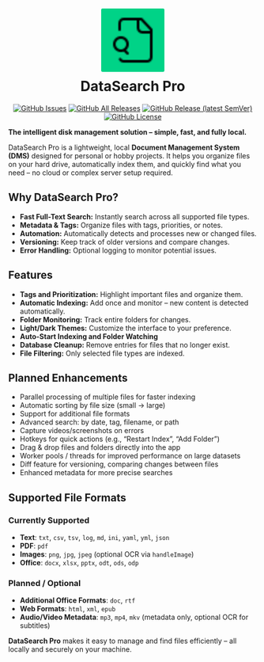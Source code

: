 <h1 align="center">
  <img
    src="./static/favicon.svg"
    width="128"
    alt="DataSearch-Pro Logo"
    style="padding: 5px; border-radius: 8px"
  />
  <br />DataSearch Pro
</h1>

<div align="center">

[![GitHub Issues](https://img.shields.io/github/issues/BlackTiger007/DataSearch-Pro?style=flat-square)](https://github.com/BlackTiger007/DataSearch-Pro/issues)
[![GitHub All Releases](https://img.shields.io/github/downloads/BlackTiger007/DataSearch-Pro/total?style=flat-square)](https://github.com/BlackTiger007/DataSearch-Pro/releases)
[![GitHub Release (latest SemVer)](https://img.shields.io/github/v/release/BlackTiger007/DataSearch-Pro?style=flat-square)](https://github.com/BlackTiger007/DataSearch-Pro/releases)
[![GitHub License](https://img.shields.io/github/license/BlackTiger007/DataSearch-Pro?style=flat-square)](https://github.com/BlackTiger007/DataSearch-Pro/blob/main/LICENSE)

</div>

**The intelligent disk management solution – simple, fast, and fully local.**

DataSearch Pro is a lightweight, local **Document Management System (DMS)** designed for personal or hobby projects. It helps you organize files on your hard drive, automatically index them, and quickly find what you need – no cloud or complex server setup required.

## Why DataSearch Pro?

- **Fast Full-Text Search:** Instantly search across all supported file types.
- **Metadata & Tags:** Organize files with tags, priorities, or notes.
- **Automation:** Automatically detects and processes new or changed files.
- **Versioning:** Keep track of older versions and compare changes.
- **Error Handling:** Optional logging to monitor potential issues.

## Features

- **Tags and Prioritization:** Highlight important files and organize them.
- **Automatic Indexing:** Add once and monitor – new content is detected automatically.
- **Folder Monitoring:** Track entire folders for changes.
- **Light/Dark Themes:** Customize the interface to your preference.
- **Auto-Start Indexing and Folder Watching**
- **Database Cleanup:** Remove entries for files that no longer exist.
- **File Filtering:** Only selected file types are indexed.

## Planned Enhancements

- Parallel processing of multiple files for faster indexing
- Automatic sorting by file size (small → large)
- Support for additional file formats
- Advanced search: by date, tag, filename, or path
- Capture videos/screenshots on errors
- Hotkeys for quick actions (e.g., “Restart Index”, “Add Folder”)
- Drag & drop files and folders directly into the app
- Worker pools / threads for improved performance on large datasets
- Diff feature for versioning, comparing changes between files
- Enhanced metadata for more precise searches

## Supported File Formats

### Currently Supported

- **Text**: `txt`, `csv`, `tsv`, `log`, `md`, `ini`, `yaml`, `yml`, `json`
- **PDF**: `pdf`
- **Images**: `png`, `jpg`, `jpeg` (optional OCR via `handleImage`)
- **Office**: `docx`, `xlsx`, `pptx`, `odt`, `ods`, `odp`

### Planned / Optional

- **Additional Office Formats**: `doc`, `rtf`
- **Web Formats**: `html`, `xml`, `epub`
- **Audio/Video Metadata**: `mp3`, `mp4`, `mkv` (metadata only, optional OCR for subtitles)

**DataSearch Pro** makes it easy to manage and find files efficiently – all locally and securely on your machine.
